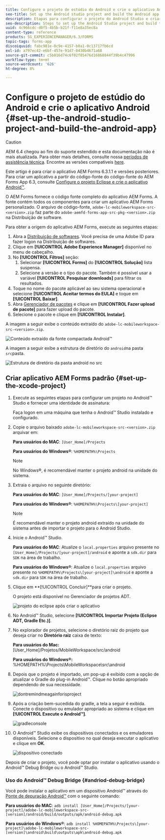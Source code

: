 ```yaml
---
title: Configure o projeto de estúdio do Android e crie o aplicativo Android
seo-title: Set up the Android studio project and build the Android app
description: Etapas para configurar o projeto do Android Studio e criar o instalador do aplicativo AEM Forms
seo-description: Steps to set up the Android Studio project and build the installer for the AEM Forms app
uuid: 4c966cdc-d0f5-4b5b-b21f-f11e8a35ec8a
content-type: reference
products: SG_EXPERIENCEMANAGER/6.3/FORMS
topic-tags: forms-app
discoiquuid: fabc981e-0c9e-4157-b0a1-0c13717fb6cd
exl-id: a797ec42-e6bf-457e-91d7-0430b4671a68
source-git-commit: c5b816d74c6f02f85476d16868844f39b4c47996
workflow-type: tm+mt
source-wordcount: '626'
ht-degree: 8%

---
```


# Configure o projeto de estúdio do Android e crie o aplicativo Android {#set-up-the-android-studio-project-and-build-the-android-app}

>[!CAUTION]
>
>AEM 6.4 chegou ao fim do suporte estendido e esta documentação não é mais atualizada. Para obter mais detalhes, consulte nossa [períodos de assistência técnica](https://helpx.adobe.com/br/support/programs/eol-matrix.html). Encontre as versões compatíveis [here](https://experienceleague.adobe.com/docs/).

Este artigo é para criar o aplicativo AEM Forms 6.3.1.1 e versões posteriores. Para criar um aplicativo a partir do código-fonte do código-fonte do AEM Forms App 6.3, consulte [Configure o projeto Eclipse e crie o aplicativo Android™](/help/forms/using/setup-eclipse-project-build-installer.md).

O AEM Forms fornece o código fonte completo do aplicativo AEM Forms. A fonte contém todos os componentes para criar um aplicativo AEM Forms personalizado. O arquivo de código-fonte, `adobe-lc-mobileworkspace-src-<version>.zip` faz parte do `adobe-aemfd-forms-app-src-pkg-<version>.zip` na Distribuição de software.

Para obter a origem do aplicativo AEM Forms, execute as seguintes etapas:

1. Abra a [Distribuição de softwares](https://experience.adobe.com/downloads). Você precisa de uma Adobe ID para fazer logon na Distribuição de softwares.
1. Clique em **[!UICONTROL Adobe Experience Manager]** disponível no menu de cabeçalho.
1. No **[!UICONTROL Filtros]** seção:
   1. Selecionar **[!UICONTROL Forms]** do **[!UICONTROL Solução]** lista suspensa.
   2. Selecione a versão e o tipo do pacote. Também é possível usar a variável **[!UICONTROL Pesquisar downloads]** para filtrar os resultados.
1. Toque no nome do pacote aplicável ao seu sistema operacional e selecione **[!UICONTROL Aceitar termos do EULA]** e toque em **[!UICONTROL Baixar]**.
1. Abra [Gerenciador de pacotes](https://experienceleague.adobe.com/docs/experience-manager-65/administering/contentmanagement/package-manager.html?lang=pt-BR) e clique em **[!UICONTROL Fazer upload de pacote]** para fazer upload do pacote.
1. Selecione o pacote e clique em **[!UICONTROL Instalar]**.

A imagem a seguir exibe o conteúdo extraído do `adobe-lc-mobileworkspace-src-<version>.zip`.

![Conteúdo extraído da fonte compactada Android™](assets/mws-content-1.png)

A imagem a seguir exibe a estrutura de diretório do `android`na pasta `src`pasta.

![Estrutura de diretório da pasta android no src](assets/android-folder.png)

## Criar aplicativo AEM Forms padrão {#set-up-the-xcode-project}

1. Execute as seguintes etapas para configurar um projeto no Android™ Studio e fornecer uma identidade de assinatura:

   Faça logon em uma máquina que tenha o Android™ Studio instalado e configurado.

1. Copie o arquivo baixado `adobe-lc-mobileworkspace-src-<version>.zip` arquivar em:

   **Para usuários do MAC**: `[User_Home]/Projects`

   **Para usuários do Windows®**: `%HOMEPATH%\Projects`

   >[!NOTE]
   >
   >No Windows®, é recomendável manter o projeto android na unidade do sistema.

1. Extraia o arquivo no seguinte diretório:

   **Para usuários do MAC**: `[User_Home]/Projects/[your-project]`

   **Para usuários do Windows®**: `%HOMEPATH%\Projects\[your-project]`

   >[!NOTE]
   >
   >É recomendável manter o projeto android extraído na unidade do sistema antes de importar o projeto para o Android Studio.

1. Inicie o Android™ Studio.

   **Para usuários do MAC**: Atualize o `local.properties` arquivo presente no `[User_Home]/Projects/[your-project]/android` e aponte a `sdk.dir` para `SDK` na área de trabalho.

   **Para usuários do Windows®**: Atualize o `local.properties` arquivo presente no `%HOMEPATH%\Projects\[your-project]\android` e aponte a `sdk.dir` para `SDK` na área de trabalho.

1. Clique em **[!UICONTROL Concluir]**para criar o projeto.

   O projeto está disponível no Gerenciador de projetos ADT.

   ![projeto do eclipse após criar o aplicativo](assets/eclipsebuildmws.png)

1. No Android™ Studio, selecione **[!UICONTROL Importar Projeto (Eclipse ADT, Gradle Etc.)]**.
1. No explorador de projetos, selecione o diretório raiz do projeto que deseja criar no **Diretório raiz** caixa de texto:

   **Para usuários do Mac:** [User_Home]/Projetos/MobileWorkspace/src/android

   **Para usuários do Windows®:** %HOMEPATH%\Projects\MobileWorkspace\src\android

1. Depois que o projeto é importado, um pop-up é exibido com a opção de atualizar o Gradle do plug-in Android™. Clique no botão apropriado dependendo de sua necessidade.

   ![dontremindmeagainforisproject](assets/dontremindmeagainforthisproject.png)

1. Após a criação bem-sucedida do gradle, a tela a seguir é exibida. Conecte o dispositivo ou emulador apropriado ao sistema e clique em **[!UICONTROL Execute o Android™]**.

   ![gradleconsole](assets/gradleconsole.png)

1. O Android™ Studio exibe os dispositivos conectados e os emuladores disponíveis. Selecione o dispositivo no qual deseja executar o aplicativo e clique em **OK**.

   ![dispositivo conectado](assets/connecteddevice.png)

Depois de criar o projeto, você pode optar por instalar o aplicativo usando o Android™ Debug Bridge ou o Android™ Studio.

### Uso do Android™ Debug Bridge {#andriod-debug-bridge}

Você pode instalar o aplicativo em um dispositivo Android™ através do [Ponte de depuração Android™](https://developer.android.com/tools/help/adb.html) com o seguinte comando:

**Para usuários do MAC**: `adb install [User_Home]/Projects/[your-project]/adobe-lc-mobileworkspace-src-[version]/android/build/outputs/apk/android-debug.apk`

**Para usuários do Windows®**: `adb install %HOMEPATH%\Projects\[your-project]\adobe-lc-mobileworkspace-src-[version]\android\build\outputs\apk\android-debug.apk`
